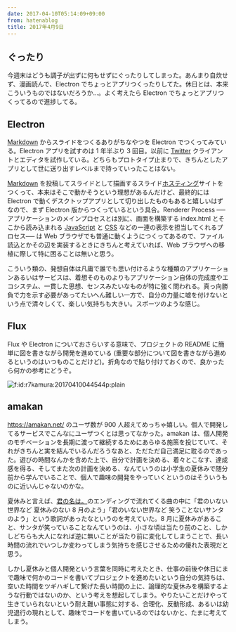 ```yaml
---
date: 2017-04-10T05:14:09+09:00
from: hatenablog
title: 2017年4月9日
---
```


<h2>ぐったり</h2>

<p>今週末はどうも調子が出ずに何もせずにぐったりしてしまった。あんまり自炊せず、漫画読んで、Electron でちょっとアプリつくったりしてた。休日とは、本来こういうものではないだろうか…。よく考えたら Electron でちょっとアプリつくってるので進捗してる。</p>

<h2>Electron</h2>

<p><a class="keyword" href="http://d.hatena.ne.jp/keyword/Markdown">Markdown</a> からスライドをつくるありがちなやつを Electron でつくってみている。Electron アプリを試すのは 1 年半ぶり 3 回目。以前に <a class="keyword" href="http://d.hatena.ne.jp/keyword/Twitter">Twitter</a> クライアントとエディタを試作している。どちらもプロトタイプ止まりで、きちんとしたアプリとして世に送り出すレベルまで持っていったことはない。</p>

<p><a class="keyword" href="http://d.hatena.ne.jp/keyword/Markdown">Markdown</a> を投稿してスライドとして描画するスライド<a class="keyword" href="http://d.hatena.ne.jp/keyword/%A5%DB%A5%B9%A5%C6%A5%A3%A5%F3%A5%B0">ホスティング</a>サイトをつくって、本来はそこで動かそうという理想があるんだけど、最終的には Electron で動くデスクトップアプリとして切り出したものもあると嬉しいはずなので、まず Electron 版からつくっているという具合。Renderer Process ──アプリケーションのメインプロセスとは別に、画面を構築する index.html とそこから読み込まれる <a class="keyword" href="http://d.hatena.ne.jp/keyword/JavaScript">JavaScript</a> と <a class="keyword" href="http://d.hatena.ne.jp/keyword/CSS">CSS</a> などの一連の表示を担当してくれるプロセス── は Web ブラウザでも普通に動くようにつくってあるので、ファイル読込とかその辺を実装するときにきちんと考えていれば、Web ブラウザへの移植に際して特に困ることは無いと思う。</p>

<p>こういう類の、発想自体は凡庸で誰でも思い付けるような種類のアプリケーションあるいはサービスは、着想そのものよりもアプリケーション自体の完成度やエコシステム、一貫した思想、センスみたいなものが特に強く問われる。真っ向勝負で力を示す必要があってたいへん難しい一方で、自分の力量に嘘を付けないという点で清々しくて、楽しい気持ちも大きい。スポーツのような感じ。</p>

<h2>Flux</h2>

<p>Flux や Electron についておさらいする意味で、プロジェクトの README に簡単に図を書きながら開発を進めている (重要な部分について図を書きながら進めるというのはいつものことだけど)。折角なので貼り付けておくので、良かったら何かの参考にどうぞ。</p>

<p><span itemscope itemtype="http://schema.org/Photograph"><img src="https://cdn-ak.f.st-hatena.com/images/fotolife/r/r7kamura/20170410/20170410044544.png" alt="f:id:r7kamura:20170410044544p:plain" title="f:id:r7kamura:20170410044544p:plain" class="hatena-fotolife" itemprop="image"></span></p>

<h2>amakan</h2>

<p><a href="https://amakan.net/">https://amakan.net/</a> のユーザ数が 900 人超えてめっちゃ嬉しい。個人で開発してるサービスでこんなにユーザつくとは思ってなかった。amakan は、個人開発のモチベーションを長期に渡って継続するためにあらゆる施策を投じていて、それがきちんと実を結んでいるんだろうなあと、ただただ自己満足に耽るのであった。遊びの時間なんかを含めた上で、自分で計画を決める、着々とこなす、達成感を得る、そしてまた次の計画を決める、なんていうのは小学生の夏休みで随分前から学んでいることで、個人で趣味の開発をやっていくというのはそういうものに近いんじゃないのかな。</p>

<p>夏休みと言えば、<a class="keyword" href="http://d.hatena.ne.jp/keyword/%B7%AF%A4%CE%CC%BE%A4%CF%A1%A3">君の名は。</a>のエンディングで流れてくる曲の中に「君のいない世界など 夏休みのない 8 月のよう」「君のいない世界など 笑うことないサンタのよう」という歌詞があったなというのを考えていた。8 月に夏休みがあること、サンタが笑っていることなんていうのは、小さな頃は当たり前のこと、しかしどちらも大人になれば逆に無いことが当たり前に変化してしまうことで、長い時間の流れでいつしか変わってしまう気持ちを感じさせるための優れた表現だと思う。</p>

<p>しかし夏休みと個人開発という言葉を同時に考えたとき、仕事の前後や休日にまで趣味で何かのコードを書いてプロジェクトを進めたいという自分の気持ちは、空いた時間をツギハギして繋げた長い時間の上に、論理的な夏休みを構築するような行動ではないのか、という考えを想起してしまう。やりたいことだけやって生きていられないという耐え難い事態に対する、合理化、反動形成、あるいは幼児退行の現れとして、趣味でコードを書いているのではないかと、たまに考えてしまう。</p>

